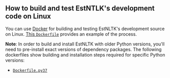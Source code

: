 ## How to build and test EstNTLK's development code on Linux

You can use [Docker](https://docker.com) for building and testing EstNLTK's development source on Linux. [This `Dockerfile`](Dockerfile) provides an example of the process.

**Note**: In order to build and install EstNLTK with older Python versions, you'll need to pre-install exact versions of dependency packages. The following dockerfiles show building and installation steps required for specific Python versions:   

* [`Dockerfile.py37`](Dockerfile.py37)